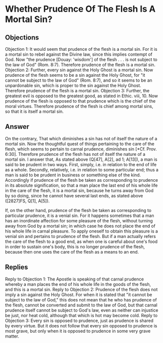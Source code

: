 # Whether Prudence Of The Flesh Is A Mortal Sin?
## Objections
Objection 1: It would seem that prudence of the flesh is a mortal sin. For it is a mortal sin to rebel against the Divine law, since this implies contempt of God. Now "the prudence [Douay: 'wisdom'] of the flesh . . . is not subject to the law of God" (Rom. 8:7). Therefore prudence of the flesh is a mortal sin.
Objection 2: Further, every sin against the Holy Ghost is a mortal sin. Now prudence of the flesh seems to be a sin against the Holy Ghost, for "it cannot be subject to the law of God" (Rom. 8:7), and so it seems to be an unpardonable sin, which is proper to the sin against the Holy Ghost. Therefore prudence of the flesh is a mortal sin.
Objection 3: Further, the greatest evil is opposed to the greatest good, as stated in Ethic. viii, 10. Now prudence of the flesh is opposed to that prudence which is the chief of the moral virtues. Therefore prudence of the flesh is chief among mortal sins, so that it is itself a mortal sin.
## Answer
On the contrary, That which diminishes a sin has not of itself the nature of a mortal sin. Now the thoughtful quest of things pertaining to the care of the flesh, which seems to pertain to carnal prudence, diminishes sin [*Cf. Prov. 6:30]. Therefore prudence of the flesh has not of itself the nature of a mortal sin.
I answer that, As stated above (Q[47], A[2], ad 1; A[13]), a man is said to be prudent in two ways. First, simply, i.e. in relation to the end of life as a whole. Secondly, relatively, i.e. in relation to some particular end; thus a man is said to be prudent in business or something else of the kind. Accordingly if prudence of the flesh be taken as corresponding to prudence in its absolute signification, so that a man place the last end of his whole life in the care of the flesh, it is a mortal sin, because he turns away from God by so doing, since he cannot have several last ends, as stated above ([2827]FS, Q[1], A[5]).

If, on the other hand, prudence of the flesh be taken as corresponding to particular prudence, it is a venial sin. For it happens sometimes that a man has an inordinate affection for some pleasure of the flesh, without turning away from God by a mortal sin; in which case he does not place the end of his whole life in carnal pleasure. To apply oneself to obtain this pleasure is a venial sin and pertains to prudence of the flesh. But if a man actually refers the care of the flesh to a good end, as when one is careful about one's food in order to sustain one's body, this is no longer prudence of the flesh, because then one uses the care of the flesh as a means to an end.
## Replies
Reply to Objection 1: The Apostle is speaking of that carnal prudence whereby a man places the end of his whole life in the goods of the flesh, and this is a mortal sin.
Reply to Objection 2: Prudence of the flesh does not imply a sin against the Holy Ghost. For when it is stated that "it cannot be subject to the law of God," this does not mean that he who has prudence of the flesh, cannot be converted and submit to the law of God, but that carnal prudence itself cannot be subject to God's law, even as neither can injustice be just, nor heat cold, although that which is hot may become cold.
Reply to Objection 3: Every sin is opposed to prudence, just as prudence is shared by every virtue. But it does not follow that every sin opposed to prudence is most grave, but only when it is opposed to prudence in some very grave matter.